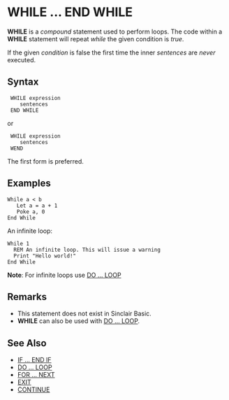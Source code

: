 # WHILE ... END WHILE

**WHILE** is a _compound_ statement used to perform loops. The code within a **WHILE** statement will repeat _while_ the given condition is _true_.

If the given _condition_ is false the first time the inner _sentences_ are _never_ executed.

## Syntax

```
 WHILE expression
    sentences
 END WHILE
```

or

```
 WHILE expression
    sentences
 WEND
```

The first form is preferred.

## Examples

```
While a < b
   Let a = a + 1
   Poke a, 0
End While
```

An infinite loop:

```
While 1
  REM An infinite loop. This will issue a warning
  Print "Hello world!"
End While
```

**Note**: For infinite loops use [DO ... LOOP](do)

## Remarks

* This statement does not exist in Sinclair Basic.
* **WHILE** can also be used with [DO ... LOOP](do).

## See Also
* [IF ... END IF](if)
* [DO ... LOOP](do)
* [FOR ... NEXT](for)
* [EXIT](exit)
* [CONTINUE](continue)

